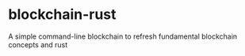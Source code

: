 # blockchain-rust
A simple command-line blockchain to refresh fundamental blockchain concepts and rust
